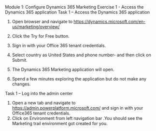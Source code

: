 Module 1: Configure Dynamics 365 Marketing
Exercise 1 - Access the Dynamics 365 application
Task 1 – Access the Dynamics 365 application
1.	Open browser and navigate to https://dynamics.microsoft.com/en-us/marketing/overview/
 
2.	Click the Try for Free button.  
3.	Sign in with your Office 365 tenant credentials.
 
 
4.	Select country as United States and phone number- and then click on Submit.
 
5.	The Dynamics 365 Marketing application will open.
 
6.	Spend a few minutes exploring the application but do not make any changes.
 
Task 1 – Log into the admin center
1.	Open a new tab and navigate to https://admin.powerplatform.microsoft.com/ and sign in with your Office365 tenant credentials.
2.	Click on Environment from left navigation bar .You should see the Marketing trail environment got created for you.
 
